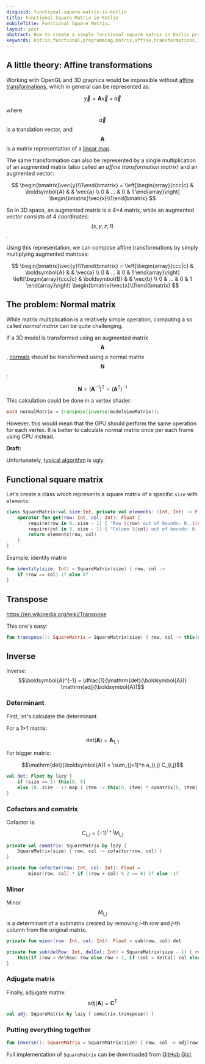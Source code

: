 ```yaml
---
disqusid: functional-square-matrix-in-kotlin
title: Functional Square Matrix in Kotlin
mobileTitle: Functional Square Matrix…
layout: post
abstract: How to create a simple functional square matrix in Kotlin programming language
keywords: kotlin,functional,programming,matrix,affine,transformations,3d,opengl
---
```


## A little theory: Affine transformations

Working with OpenGL and 3D graphics would be impossible without
[affine transformations](https://en.wikipedia.org/wiki/Affine_transformation),
which in general can be represented as:

$$\vec{y} = \boldsymbol{A} \vec{x} + \vec{a}$$

where $$\vec{a}$$ is a translation vector, and $$\boldsymbol{A}$$ is a matrix representation
of a [linear map](https://en.wikipedia.org/wiki/Linear_map).

The same transformation can also be represented by a single multiplication
of an augmented matrix (also called an _affine transformation matrix_) and an augmented vector:

$$
\begin{bmatrix}\vec{y}\\1\end{bmatrix} = \left[\begin{array}{ccc|c}
  & \boldsymbol{A} & & \vec{a} \\
  0 & … & 0 & 1
\end{array}\right] \begin{bmatrix}\vec{x}\\1\end{bmatrix}
$$

So in 3D space, an augmented matrix is a 4×4 matrix, while an augmented vector consists of 4 coordinates: $$(x, y, z, 1)$$.

Using this representation, we can compose affine transformations by simply multiplying augmented matrices: 

$$
\begin{bmatrix}\vec{y}\\1\end{bmatrix} = \left[\begin{array}{ccc|c}
  & \boldsymbol{A} & & \vec{a} \\
  0 & … & 0 & 1
\end{array}\right] \left[\begin{array}{ccc|c}
  & \boldsymbol{B} & & \vec{b} \\
  0 & … & 0 & 1
\end{array}\right] \begin{bmatrix}\vec{x}\\1\end{bmatrix}
$$

## The problem: Normal matrix

While matrix multiplication is a relatively simple operation, computing a so called _normal matrix_ can be quite challenging.

If a 3D model is transformed using an augmented matrix $$\boldsymbol{A}$$,
[normals](https://en.wikipedia.org/wiki/Normal_(geometry)) should be transformed using a normal matrix $$\boldsymbol{N}$$:

$$\boldsymbol{N} = \big(\boldsymbol{A}^{-1}\big)^\mathrm{T} = \big(\boldsymbol{A}^\mathrm{T}\big)^{-1}$$

This calculation could be done in a vertex shader:

```glsl
mat4 normalMatrix = transpose(inverse(modelViewMatrix));
```

However, this would mean that the GPU should perform the same operation for each vertex.
It is better to calculate normal matrix once per each frame using CPU instead.


**Draft:**

Unfortunately, [typical algorithm](http://grepcode.com/file/repository.grepcode.com/java/ext/com.google.android/android/4.0.1_r1/android/opengl/Matrix.java#Matrix.invertM%28float%5B%5D%2Cint%2Cfloat%5B%5D%2Cint%29)
is ugly.

## Functional square matrix

Let's create a class which represents a square matrix of a specific `size` with `elements`:

```kotlin
class SquareMatrix(val size:Int, private val elements: (Int, Int) -> Float) {
	operator fun get(row: Int, col: Int): Float {
		require(row in 0..size - 1) { "Row ${row} out of bounds: 0..${size - 1}" }
		require(col in 0..size - 1) { "Column ${col} out of bounds: 0..${size - 1}" }
		return elements(row, col)
	}
}
```

Example: identity matrix

```kotlin
fun identity(size: Int) = SquareMatrix(size) { row, col ->
	if (row == col) 1f else 0f
}
```

## Transpose

https://en.wikipedia.org/wiki/Transpose

This one's easy:

```kotlin
fun transpose(): SquareMatrix = SquareMatrix(size) { row, col -> this[col, row] }
```

## Inverse

Inverse:
$$\boldsymbol{A}^{-1} = \dfrac{1}{\mathrm{det}(\boldsymbol{A})} \mathrm{adj}(\boldsymbol{A})$$

### Determinant

First, let's calculate the determinant.

For a 1×1 matrix:

$$\mathrm{det}(\boldsymbol{A}) = \boldsymbol{A}_{1,1}$$

For bigger matrix:

$$\mathrm{det}(\boldsymbol{A}) = \sum_{j=1}^n a_{i,j} C_{i,j}$$

```kotlin
val det: Float by lazy {
	if (size == 1) this[0, 0]
	else (0..size - 1).map { item -> this[0, item] * comatrix[0, item] }.sum()
}
```

### Cofactors and comatrix

Cofactor is:
$$C_{i,j} = (-1)^{i+j} M_{i,j}$$

```kotlin
private val comatrix: SquareMatrix by lazy {
	SquareMatrix(size) { row, col -> cofactor(row, col) }
}
```

```kotlin
private fun cofactor(row: Int, col: Int): Float =
		minor(row, col) * if ((row + col) % 2 == 0) 1f else -1f
```

### Minor

Minor $$M_{i,j}$$ is a determinant of a submatrix created by removing _i_-th row and _j_-th column from the original matrix.

```kotlin
private fun minor(row: Int, col: Int): Float = sub(row, col).det
```

```kotlin
private fun sub(delRow: Int, delCol: Int) = SquareMatrix(size - 1) { row, col ->
	this[if (row < delRow) row else row + 1, if (col < delCol) col else col + 1]
}
```

### Adjugate matrix

Finally, adjugate matrix:
$$\mathrm{adj}(\boldsymbol{A}) = \boldsymbol{C}^\mathrm{T}$$

```kotlin
val adj: SquareMatrix by lazy { comatrix.transpose() }
```

### Putting everything together

```kotlin
fun inverse(): SquareMatrix = SquareMatrix(size) { row, col -> adj[row, col] / det }
```

Full implementation of `SquareMatrix` can be downloaded from [GitHub Gist](https://gist.github.com/sczerwinski/3d98549ebb8c48f7b4b38e898e30fb30).
